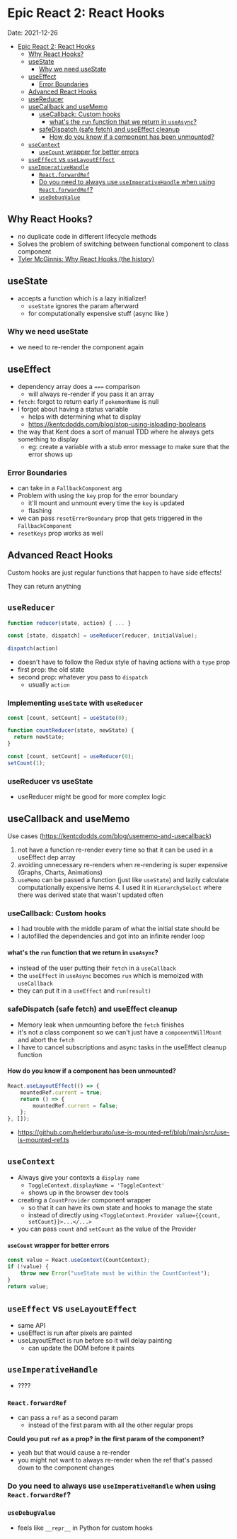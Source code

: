 # Epic React 2: React Hooks

Date: 2021-12-26

- [Epic React 2: React Hooks](#epic-react-2-react-hooks)
  - [Why React Hooks?](#why-react-hooks)
  - [useState](#usestate)
    - [Why we need useState](#why-we-need-usestate)
  - [useEffect](#useeffect)
    - [Error Boundaries](#error-boundaries)
  - [Advanced React Hooks](#advanced-react-hooks)
  - [useReducer](#usereducer)
  - [useCallback and useMemo](#usecallback-and-usememo)
    - [useCallback: Custom hooks](#usecallback-custom-hooks)
      - [what's the `run` function that we return in `useAsync`?](#whats-the-run-function-that-we-return-in-useasync)
    - [safeDispatch (safe fetch) and useEffect cleanup](#safedispatch-safe-fetch-and-useeffect-cleanup)
      - [How do you know if a component has been unmounted?](#how-do-you-know-if-a-component-has-been-unmounted)
  - [`useContext`](#usecontext)
      - [`useCount` wrapper for better errors](#usecount-wrapper-for-better-errors)
  - [`useEffect` vs `useLayoutEffect`](#useeffect-vs-uselayouteffect)
  - [`useImperativeHandle`](#useimperativehandle)
    - [`React.forwardRef`](#reactforwardref)
    - [Do you need to always use `useImperativeHandle` when using `React.forwardRef`?](#do-you-need-to-always-use-useimperativehandle-when-using-reactforwardref)
    - [`useDebugValue`](#usedebugvalue)

## Why React Hooks?

-   no duplicate code in different lifecycle methods
-   Solves the problem of switching between functional component to class component
-   [Tyler McGinnis: Why React Hooks (the history)](https://www.youtube.com/watch?v=3hCge6XFju8)

## useState

-   accepts a function which is a lazy initializer!
    -   `useState` ignores the param afterward
    -   for computationally expensive stuff (async like )

### Why we need useState

-   we need to re-render the component again

## useEffect

-   dependency array does a `===` comparison
    -   will always re-render if you pass it an array
-   `fetch`: forgot to return early if `pokemonName` is null
-   I forgot about having a status variable
    -   helps with determining what to display
    -   https://kentcdodds.com/blog/stop-using-isloading-booleans
-   the way that Kent does a sort of manual TDD where he always gets something to display
    -   eg: create a variable with a stub error message to make sure that the error shows up

### Error Boundaries

-   can take in a `FallbackComponent` arg
-   Problem with using the `key` prop for the error boundary
    -   it'll mount and unmount every time the `key` is updated
    -   flashing
-   we can pass `resetErrorBoundary` prop that gets triggered in the `FallbackComponent`
-   `resetKeys` prop works as well

## Advanced React Hooks

Custom hooks are just regular functions that happen to have side effects!

They can return anything

## `useReducer`

```jsx
function reducer(state, action) { ... }

const [state, dispatch] = useReducer(reducer, initialValue);

dispatch(action)
```

-   doesn't have to follow the Redux style of having actions with a `type` prop
-   first prop: the old state
-   second prop: whatever you pass to `dispatch`
    -   usually `action`

### Implementing `useState` with `useReducer`
```jsx
const [count, setCount] = useState(0);
```

```jsx
function countReducer(state, newState) {
  return newState;
}

const [count, setCount] = useReducer(0);
setCount(1);
```


### useReducer vs useState

- useReducer might be good for more complex logic

## useCallback and useMemo

Use cases (https://kentcdodds.com/blog/usememo-and-usecallback)

1. not have a function re-render every time so that it can be used in a useEffect dep array
2. avoiding unnecessary re-renders when re-rendering is super expensive (Graphs, Charts, Animations)
3. `useMemo` can be passed a function (just like `useState`) and lazily calculate computationally expensive items 4. I used it in `HierarchySelect` where there was derived state that wasn't updated often

### useCallback: Custom hooks

-   I had trouble with the middle param of what the initial state should be
-   I autofilled the dependencies and got into an infinite render loop

#### what's the `run` function that we return in `useAsync`?

-   instead of the user putting their `fetch` in a `useCallback`
-   the `useEffect` in `useAsync` becomes `run` which is memoized with `useCallback`
-   they can put it in a `useEffect` and `run(result)`

### safeDispatch (safe fetch) and useEffect cleanup

-   Memory leak when unmounting before the `fetch` finishes
-   it's not a class component so we can't just have a `componentWillMount` and abort the `fetch`
-   I have to cancel subscriptions and async tasks in the useEffect cleanup function

#### How do you know if a component has been unmounted?

```jsx
React.useLayoutEffect(() => {
    mountedRef.current = true;
    return () => {
        mountedRef.current = false;
    };
}, []);
```

-   https://github.com/helderburato/use-is-mounted-ref/blob/main/src/use-is-mounted-ref.ts

## `useContext`

-   Always give your contexts a `display name`
    -   `ToggleContext.displayName = 'ToggleContext'`
    -   shows up in the browser dev tools
-   creating a `CountProvider` component wrapper
    -   so that it can have its own state and hooks to manage the state
    -   instead of directly using `<ToggleContext.Provider value={{count, setCount}}>...</...>`
-   you can pass `count` and `setCount` as the value of the Provider

#### `useCount` wrapper for better errors

```js
const value = React.useContext(CountContext);
if (!value) {
    throw new Error("useState must be within the CountContext");
}
return value;
```

## `useEffect` vs `useLayoutEffect`

-   same API
-   useEffect is run after pixels are painted
-   useLayoutEffect is run before so it will delay painting
    -   can update the DOM before it paints

## `useImperativeHandle`

-   ????

### `React.forwardRef`

-   can pass a `ref` as a second param
    -   instead of the first param with all the other regular props

**Could you put `ref` as a prop? in the first param of the component?**

-   yeah but that would cause a re-render
-   you might not want to always re-render when the ref that's passed down to the component changes

### Do you need to always use `useImperativeHandle` when using `React.forwardRef`?

### `useDebugValue`

-   feels like `__repr__` in Python for custom hooks

